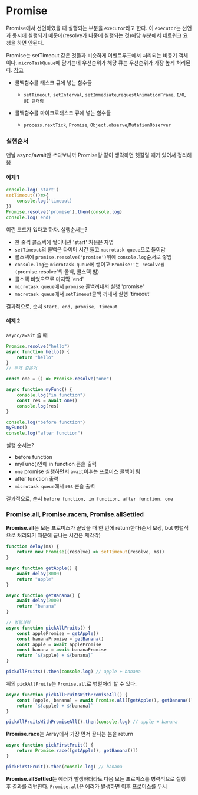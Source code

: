 # Promise

Promise에서 선언하였을 때 실행되는 부분을 `executor`라고 한다. 이 `executor`는 선언과 동시에 실행되기 때문에(resolve가 나중에 실행되는 것)해당 부분에서 네트워크 요청을 하면 안된다.

Promise는 setTimeout 같은 것들과 비슷하게 이벤트루프에서 처리되는 비동기 객체이다. `microTaskQueue`에 담기는데 우선순위가 해당 큐는 우선순위가 가장 높게 처리된다. [참고](https://kkangdda.tistory.com/77)

- 콜백함수를 태스크 큐에 넣는 함수들

  - `setTimeout`, `setInterval`, `setImmediate`,`requestAnimationFrame`, `I/O`, `UI 렌더링`

- 콜백함수를 마이크로태스크 큐에 넣는 함수들
  - `process.nextTick`, `Promise`, `Object.observe`,`MutationObserver`

### 실행순서

맨날 async/await만 쓰다보니까 Promise랑 같이 생각하면 헷갈릴 때가 있어서 정리해봄

#### 예제 1

```ts
console.log('start')
setTimeout(()=>{
    console.log('timeout)
})
Promise.resolve('promise').then(console.log)
console.log('end)
```

이런 코드가 있다고 하자. 실행순서는?

- 한 줄씩 콜스택에 쌓이니깐 'start' 처음은 자명
- `setTimeout`의 콜백은 타이머 시간 돌고 `macrotask queue`으로 들어감
- 콜스택에 `promise.reesolve('promise')`위에 `console.log`순서로 쌓임
- `console.log`는 `microtask queue`에 쌓이고 `Promise!'는 resolve됨 (`promise.resolve`의 콜백, 콜스택 빔)
- 콜스택 비었으므로 마지막 'end'
- `microtask queue`에서 `promise` 콜백꺼내서 실행 'promise'
- `macrotask queue`에서 `setTimeout`콜백 꺼내서 실행 'timeout'

결과적으로, 순서 `start, end, promise, timeout`

#### 예제 2

`async/await` 쓸 때

```ts
Promise.resolve("hello")
async function hello() {
	return "hello"
}
// 두개 같은거
```

```ts
const one = () => Promise.resolve("one")

async function myFunc() {
	console.log("in function")
	const res = await one()
	console.log(res)
}

console.log("before function")
myFunc()
console.log("after function")
```

실행 순서는?

- before function
- myFunc()안에 in function 콘솔 출력
- `one` promise 실행하면서 `await`이후는 프로미스 콜백이 됨
- after function 출력
- `microtask queue`에서 res 콘솔 출력

결과적으로, 순서 `before function, in function, after function, one`

### Promise.all, Promise.racem, Promise.allSettled

**Promise.all**은 모든 프로미스가 끝났을 때 한 번에 return한다(순서 보장, but 병렬적으로 처리되기 때문에 끝나는 시간은 제각각)

```typescript
function delay(ms) {
	return new Promise((resolve) => setTimeout(resolve, ms))
}

async function getApple() {
	await delay(3000)
	return "apple"
}

async function getBanana() {
	await delay(2000)
	return "banana"
}

// 병렬처리
async function pickAllFruits() {
	const applePromise = getApple()
	const bananaPromise = getBanana()
	const apple = await applePromise
	const banana = await bananaPromise
	return `${apple} + ${banana}`
}

pickAllFruits().then(console.log) // apple + banana
```

위의 `pickAllFruits`는 `Promise.all`로 병렬처리 할 수 있다.

```typescript
async function pickAllFruitsWithPromiseAll() {
	const [apple, banana] = await Promise.all([getApple(), getBanana()])
	return `${apple} + ${banana}`
}

pickAllFruitsWithPromiseAll().then(console.log) // apple + banana
```

**Promise.race**는 Array에서 가장 먼저 끝나는 놈을 return

```typescript
async function pickFirstFruit() {
	return Promise.race([getApple(), getBanana()])
}

pickFirstFruit().then(console.log) // banana
```

**Promise.allSettled**는 에러가 발생하더라도 다음 모든 프로미스를 병력적으로 실행 후 결과를 리턴한다. `Promise.all`은 에러가 발생하면 이후 프로미스를 무시
